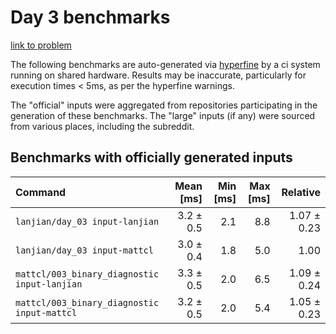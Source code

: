 # Day 3 benchmarks

[link to problem](http://adventofcode.com/2021/day/3)

The following benchmarks are auto-generated via [hyperfine](https://github.com/sharkdp/hyperfine) by a ci system running on shared hardware. Results may be inaccurate, particularly for execution times < 5ms, as per the hyperfine warnings.

The "official" inputs were aggregated from repositories participating in the generation of these benchmarks. The "large" inputs (if any) were sourced from various places, including the subreddit.

## Benchmarks with officially generated inputs
| Command | Mean [ms] | Min [ms] | Max [ms] | Relative |
|:---|---:|---:|---:|---:|
| `lanjian/day_03 input-lanjian` | 3.2 ± 0.5 | 2.1 | 8.8 | 1.07 ± 0.23 |
| `lanjian/day_03 input-mattcl` | 3.0 ± 0.4 | 1.8 | 5.0 | 1.00 |
| `mattcl/003_binary_diagnostic input-lanjian` | 3.3 ± 0.5 | 2.0 | 6.5 | 1.09 ± 0.24 |
| `mattcl/003_binary_diagnostic input-mattcl` | 3.2 ± 0.5 | 2.0 | 5.4 | 1.05 ± 0.23 |
